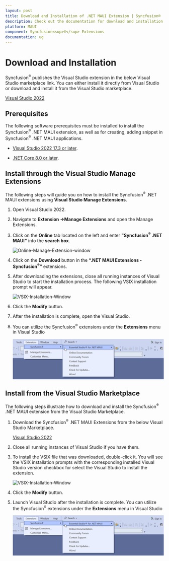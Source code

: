 ```yaml
---
layout: post
title: Download and Installation of .NET MAUI Extension | Syncfusion®
description: Check out the documentation for download and installation of Syncfusion® .NET MAUI Extension for Visual Studio.
platform: MAUI
component: Syncfusion<sup>®</sup> Extensions
documentation: ug
---
```


# Download and Installation

Syncfusion<sup>®</sup> publishes the Visual Studio extension in the below Visual Studio marketplace link. You can either install it directly from Visual Studio or download and install it from the Visual Studio marketplace.

[Visual Studio 2022](https://marketplace.visualstudio.com/items?itemName=SyncfusionInc.MAUIVSExtension)


## Prerequisites

The following software prerequisites must be installed to install the Syncfusion<sup>®</sup> .NET MAUI extension, as well as for creating, adding snippet in Syncfusion<sup>®</sup> .NET MAUI applications.

* [Visual Studio 2022 17.3 or later](https://visualstudio.microsoft.com/downloads/).

* [.NET Core 8.0 or later](https://dotnet.microsoft.com/en-us/download/dotnet/8.0).


## Install through the Visual Studio Manage Extensions

The following steps will guide you on how to install the Syncfusion<sup>®</sup> .NET MAUI extensions using **Visual Studio Manage Extensions**.

1. Open Visual Studio 2022.

2. Navigate to **Extension ->Manage Extensions** and open the Manage Extensions.

3. Click on the **Online** tab located on the left and enter **"Syncfusion<sup>®</sup> .NET MAUI"** into the **search box**.             

     ![Online-Manage-Extension-window](images/OnlineExtension.png)

4. Click on the **Download** button in the **“.NET MAUI Extensions - Syncfusion<sup>®</sup>”** extensions.

5. After downloading the extensions, close all running instances of Visual Studio to start the installation process. The following VSIX installation prompt will appear.

     ![VSIX-Installation-Window](images/VSIXInstallOnline.png)

6. Click the **Modify** button.

7. After the installation is complete, open the Visual Studio.

8. You can utilize the Syncfusion<sup>®</sup> extensions under the **Extensions** menu in Visual Studio

     ![SyncfusionMenu](images/MenuExtensions.png)

## Install from the Visual Studio Marketplace

The following steps illustrate how to download and install the Syncfusion<sup>®</sup> .NET MAUI extension from the Visual Studio Marketplace.

1. Download the Syncfusion<sup>®</sup> .NET MAUI Extensions from the below Visual Studio Marketplace.

   [Visual Studio 2022](https://marketplace.visualstudio.com/items?itemName=SyncfusionInc.MAUIVSExtension)

2. Close all running instances of Visual Studio if you have them.

3. To install the VSIX file that was downloaded, double-click it. You will see the VSIX installation prompts with the corresponding installed Visual Studio version checkbox for select the Visual Studio to install the extension.

     ![VSIX-Installation-Window](images/VSIXoffline.png)

4. Click the **Modify** button.

5. Launch Visual Studio after the installation is complete. You can utilize the Syncfusion<sup>®</sup> extensions under the **Extensions** menu in Visual Studio

     ![SyncfusionMenu](images/MenuExtensions.png)
